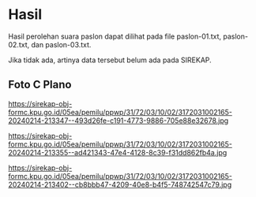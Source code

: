 # Hasil

Hasil perolehan suara paslon dapat dilihat pada file paslon-01.txt, paslon-02.txt, dan paslon-03.txt.

Jika tidak ada, artinya data tersebut belum ada pada SIREKAP.

## Foto C Plano

https://sirekap-obj-formc.kpu.go.id/05ea/pemilu/ppwp/31/72/03/10/02/3172031002165-20240214-213347--493d26fe-c191-4773-9886-705e88e32678.jpg

https://sirekap-obj-formc.kpu.go.id/05ea/pemilu/ppwp/31/72/03/10/02/3172031002165-20240214-213355--ad421343-47e4-4128-8c39-f31dd862fb4a.jpg

https://sirekap-obj-formc.kpu.go.id/05ea/pemilu/ppwp/31/72/03/10/02/3172031002165-20240214-213402--cb8bbb47-4209-40e8-b4f5-748742547c79.jpg
